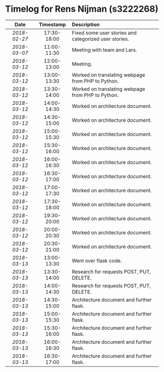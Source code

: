# Timelog for Rens Nijman (s3222268)

| Date | Timestamp | Description |
| :---:        |       :---: | :--- |
| *2018-02-27* | 17:30-18:00 | Fixed some user stories and categorized user stories. |
| *2018-03-07* | 11:00-11:30 | Meeting with team and Lars. |
| *2018-03-12* | 12:00-13:00 | Meeting. |
| *2018-03-12* | 13:00-13:30 | Worked on translating webpage from PHP to Python. |
| *2018-03-12* | 13:30-14:00 | Worked on translating webpage from PHP to Python. |
| *2018-03-12* | 14:00-14:30 | Worked on architecture document. |
| *2018-03-12* | 14:30-15:00 | Worked on architecture document. |
| *2018-03-12* | 15:00-15:30 | Worked on architecture document. |
| *2018-03-12* | 15:30-16:00 | Worked on architecture document. |
| *2018-03-12* | 16:00-16:30 | Worked on architecture document. |
| *2018-03-12* | 16:30-17:00 | Worked on architecture document. |
| *2018-03-12* | 17:00-17:30 | Worked on architecture document. |
| *2018-03-12* | 17:30-18:00 | Worked on architecture document. |
| *2018-03-12* | 19:30-20:00 | Worked on architecture document. |
| *2018-03-12* | 20:00-20:30 | Worked on architecture document. |
| *2018-03-12* | 20:30-21:00 | Worked on architecture document. |
| *2018-03-13* | 13:00-13:30 | Went over flask code. |
| *2018-03-13* | 13:30-14:00 | Research for requests POST, PUT, DELETE. |
| *2018-03-13* | 14:00-14:30 | Research for requests POST, PUT, DELETE. |
| *2018-03-13* | 14:30-15:00 | Architecture document and further flask.|
| *2018-03-13* | 15:00-15:30 | Architecture document and further flask.|
| *2018-03-13* | 15:30-16:00 | Architecture document and further flask.|
| *2018-03-13* | 16:00-16:30 | Architecture document and further flask.|
| *2018-03-13* | 16:30-17:00 | Architecture document and further flask.|
